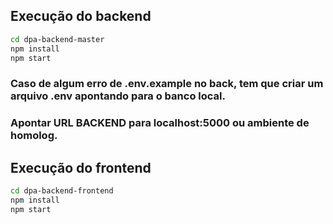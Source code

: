 ## Execução do backend
```bash
cd dpa-backend-master
npm install
npm start
```

### Caso de algum erro de .env.example no back, tem que criar um arquivo .env apontando para o banco local.
### Apontar URL BACKEND para localhost:5000 ou ambiente de homolog.

## Execução do frontend
```bash
cd dpa-backend-frontend
npm install
npm start
```